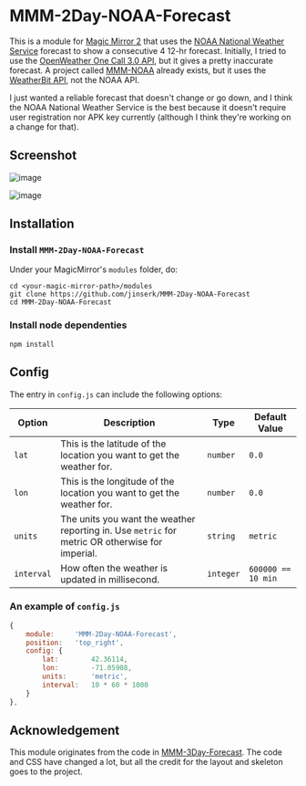 # MMM-2Day-NOAA-Forecast

This is a module for [Magic Mirror 2](https://github.com/MichMich/MagicMirror/tree/develop) that uses the [NOAA National Weather Service](https://www.weather.gov/) forecast to show a consecutive 4 12-hr forecast. Initially, I tried to use the [OpenWeather One Call 3.0 API](https://openweathermap.org/api/one-call-3), but it gives a pretty inaccurate forecast. A project called [MMM-NOAA](https://github.com/cowboysdude/MMM-NOAA) already exists, but it uses the [WeatherBit API](https://www.weatherbit.io/api/weather-forecast-api), not the NOAA API.

I just wanted a reliable forecast that doesn't change or go down, and I think the NOAA National Weather Service is the best because it doesn't require user registration nor APK key currently (although I think they're working on a change for that).

## Screenshot

![image](https://github.com/jinserk/MMM-2Day-NOAA-Forecast/assets/823222/09e9bca7-9c45-4f7b-9a73-ad0f742efcde)

![image](https://github.com/jinserk/MMM-2Day-NOAA-Forecast/assets/823222/d39e42ed-4a63-4008-9487-44f4a64eeac7)

## Installation

### Install `MMM-2Day-NOAA-Forecast`
Under your MagicMirror's `modules` folder, do:
```
cd <your-magic-mirror-path>/modules
git clone https://github.com/jinserk/MMM-2Day-NOAA-Forecast
cd MMM-2Day-NOAA-Forecast
```
### Install node dependenties
```
npm install
```

## Config
The entry in `config.js` can include the following options:

|Option|Description|Type|Default Value|
|---|---|---|---|
|`lat`|This is the latitude of the location you want to get the weather for.|`number`|`0.0`|
|`lon`|This is the longitude of the location you want to get the weather for.|`number`|`0.0`|
|`units`|The units you want the weather reporting in. Use `metric` for metric OR otherwise for imperial.|`string`|`metric`|
|`interval`|How often the weather is updated in millisecond.|`integer`|`600000 == 10 min`|

### An example of `config.js`
```javascript
{
    module:     'MMM-2Day-NOAA-Forecast',
    position:   'top_right',
	config: {
		lat:        42.36114,
		lon:        -71.05908,
		units:      'metric',
		interval:   10 * 60 * 1000
	}
},
```

## Acknowledgement
This module originates from the code in [MMM-3Day-Forecast](https://github.com/nigel-daniels/MMM-3Day-Forecast). The code and CSS have changed a lot, but all the credit for the layout and skeleton goes to the project.
